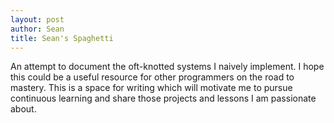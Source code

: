 ```yaml
---
layout: post
author: Sean
title: Sean's Spaghetti
---
```


An attempt to document the oft-knotted systems I naively implement.
I hope this could be a useful resource for other programmers on the road to mastery.
This is a space for writing which will motivate me to pursue continuous learning and share
those projects and lessons I am passionate about.
